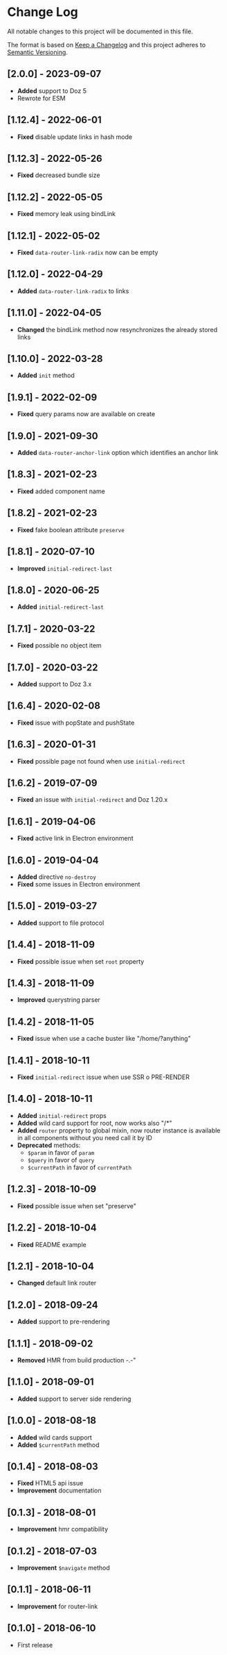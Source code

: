# Change Log
All notable changes to this project will be documented in this file.

The format is based on [Keep a Changelog](http://keepachangelog.com/)
and this project adheres to [Semantic Versioning](http://semver.org/).

## [2.0.0] - 2023-09-07
- **Added** support to Doz 5
- Rewrote for ESM

## [1.12.4] - 2022-06-01
- **Fixed** disable update links in hash mode

## [1.12.3] - 2022-05-26
- **Fixed** decreased bundle size

## [1.12.2] - 2022-05-05
- **Fixed** memory leak using bindLink

## [1.12.1] - 2022-05-02
- **Fixed** `data-router-link-radix` now can be empty

## [1.12.0] - 2022-04-29
- **Added** `data-router-link-radix` to links

## [1.11.0] - 2022-04-05
- **Changed** the bindLink method now resynchronizes the already stored links 

## [1.10.0] - 2022-03-28
- **Added** `init` method

## [1.9.1] - 2022-02-09
- **Fixed** query params now are available on create

## [1.9.0] - 2021-09-30
- **Added** `data-router-anchor-link` option which identifies an anchor link

## [1.8.3] - 2021-02-23
- **Fixed** added component name

## [1.8.2] - 2021-02-23
- **Fixed** fake boolean attribute `preserve`

## [1.8.1] - 2020-07-10
- **Improved** `initial-redirect-last`

## [1.8.0] - 2020-06-25
- **Added** `initial-redirect-last`

## [1.7.1] - 2020-03-22
- **Fixed** possible no object item

## [1.7.0] - 2020-03-22
- **Added** support to Doz 3.x

## [1.6.4] - 2020-02-08
- **Fixed** issue with popState and pushState

## [1.6.3] - 2020-01-31
- **Fixed** possible page not found when use `initial-redirect`

## [1.6.2] - 2019-07-09
- **Fixed** an issue with `initial-redirect` and Doz 1.20.x

## [1.6.1] - 2019-04-06
- **Fixed** active link in Electron environment

## [1.6.0] - 2019-04-04
- **Added** directive `no-destroy`
- **Fixed** some issues in Electron environment

## [1.5.0] - 2019-03-27
- **Added** support to file protocol

## [1.4.4] - 2018-11-09
- **Fixed** possible issue when set `root` property

## [1.4.3] - 2018-11-09
- **Improved** querystring parser

## [1.4.2] - 2018-11-05
- **Fixed** issue when use a cache buster like "/home/?anything"

## [1.4.1] - 2018-10-11
- **Fixed** `initial-redirect` issue when use SSR o PRE-RENDER

## [1.4.0] - 2018-10-11
- **Added** `initial-redirect` props
- **Added** wild card support for root, now works also "/*"
- **Added** `router` property to global mixin, now router instance is available in all components without you need call it by ID
- **Deprecated** methods:
    - `$param` in favor of `param`
    - `$query` in favor of `query`
    - `$currentPath` in favor of `currentPath`

## [1.2.3] - 2018-10-09
- **Fixed** possible issue when set "preserve"

## [1.2.2] - 2018-10-04
- **Fixed** README example

## [1.2.1] - 2018-10-04
- **Changed** default link router

## [1.2.0] - 2018-09-24
- **Added** support to pre-rendering

## [1.1.1] - 2018-09-02
- **Removed** HMR from build production -.-"

## [1.1.0] - 2018-09-01
- **Added** support to server side rendering

## [1.0.0] - 2018-08-18
- **Added** wild cards support
- **Added** `$currentPath` method

## [0.1.4] - 2018-08-03
- **Fixed** HTML5 api issue
- **Improvement** documentation

## [0.1.3] - 2018-08-01
- **Improvement** hmr compatibility

## [0.1.2] - 2018-07-03
- **Improvement** `$navigate` method

## [0.1.1] - 2018-06-11
- **Improvement** for router-link

## [0.1.0] - 2018-06-10
- First release
